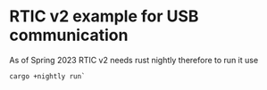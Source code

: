 # RTIC v2 example for USB communication

As of Spring 2023 RTIC v2 needs rust nightly therefore to run it use

```shell
cargo +nightly run`
```
